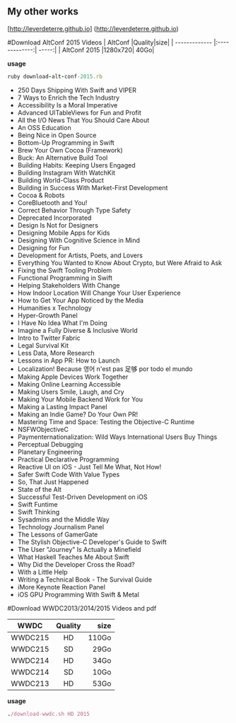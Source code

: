 ## My other works

[http://leverdeterre.github.io] (http://leverdeterre.github.io)


#Download AltConf 2015 Videos
| AltConf |Quality|size|
| ------------- |:-------------:| -----:|
| AltConf 2015 |1280x720| 40Go|


**usage**
```ruby
ruby download-alt-conf-2015.rb
```

* 250 Days Shipping With Swift and VIPER
* 7 Ways to Enrich the Tech Industry
* Accessibility Is a Moral Imperative
* Advanced UITableViews for Fun and Profit
* All the I/O News That You Should Care About
* An OSS Education
* Being Nice in Open Source
* Bottom-Up Programming in Swift
* Brew Your Own Cocoa (Framework)
* Buck: An Alternative Build Tool
* Building Habits: Keeping Users Engaged
* Building Instagram With WatchKit
* Building World-Class Product
* Building in Success With Market-First Development
* Cocoa & Robots
* CoreBluetooth and You!
* Correct Behavior Through Type Safety
* Deprecated Incorporated
* Design Is Not for Designers
* Designing Mobile Apps for Kids
* Designing With Cognitive Science in Mind
* Designing for Fun
* Development for Artists, Poets, and Lovers
* Everything You Wanted to Know About Crypto, but Were Afraid to Ask
* Fixing the Swift Tooling Problem
* Functional Programming in Swift
* Helping Stakeholders With Change
* How Indoor Location Will Change Your User Experience
* How to Get Your App Noticed by the Media
* Humanities x Technology
* Hyper-Growth Panel
* I Have No Idea What I'm Doing
* Imagine a Fully Diverse & Inclusive World
* Intro to Twitter Fabric
* Legal Survival Kit
* Less Data, More Research
* Lessons in App PR: How to Launch
* Localization! Because 영어 n'est pas 足够 por todo el mundo
* Making Apple Devices Work Together
* Making Online Learning Accessible
* Making Users Smile, Laugh, and Cry
* Making Your Mobile Backend Work for You
* Making a Lasting Impact Panel
* Making an Indie Game? Do Your Own PR!
* Mastering Time and Space: Testing the Objective-C Runtime
* NSFWObjectiveC
* Paymenternationalization: Wild Ways International Users Buy Things
* Perceptual Debugging
* Planetary Engineering
* Practical Declarative Programming
* Reactive UI on iOS - Just Tell Me What, Not How!
* Safer Swift Code With Value Types
* So, That Just Happened
* State of the Alt
* Successful Test-Driven Development on iOS
* Swift Funtime
* Swift Thinking
* Sysadmins and the Middle Way
* Technology Journalism Panel
* The Lessons of GamerGate
* The Stylish Objective-C Developer's Guide to Swift
* The User "Journey" Is Actually a Minefield
* What Haskell Teaches Me About Swift
* Why Did the Developer Cross the Road?
* With a Little Help
* Writing a Technical Book - The Survival Guide
* iMore Keynote Reaction Panel
* iOS GPU Programming With Swift & Metal



#Download WWDC2013/2014/2015 Videos and pdf

|WWDC|Quality|size|
| ------------- |:-------------:| -----:|
|WWDC215|HD|110Go|
|WWDC215|SD|29Go|
|WWDC214|HD|34Go|
|WWDC214|SD|10Go|
|WWDC213|HD|53Go|

**usage**
```ruby
./download-wwdc.sh HD 2015
```

